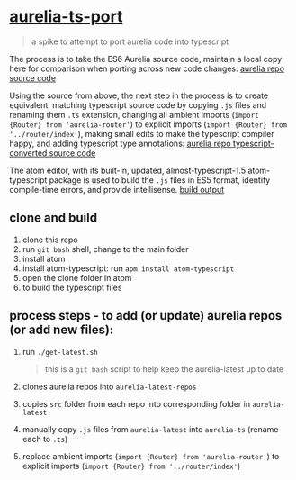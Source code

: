 # [aurelia-ts-port](https://github.com/cmichaelgraham/aurelia-ts-port)

> a spike to attempt to port aurelia code into typescript

The process is to take the ES6 Aurelia source code, maintain a local copy here for comparison when porting across new code changes:
[aurelia repo source code](https://github.com/cmichaelgraham/spike-aurelia-ts-port/tree/master/aurelia-latest)

Using the source from above, the next step in the process is to create equivalent, matching typescript source code by copying `.js` files and renaming them `.ts` extension, changing all ambient imports (`import {Router} from 'aurelia-router'`) to explicit imports (`import {Router} from '../router/index'`), making small edits to make the typescript compiler happy, and adding typescript type annotations:
[aurelia repo typescript-converted source code](https://github.com/cmichaelgraham/spike-aurelia-ts-port/tree/master/aurelia-ts)

The atom editor, with its built-in, updated, almost-typescript-1.5 atom-typescript package is used to build the `.js` files in ES5 format, identify compile-time errors, and provide intellisense.
[build output](https://github.com/cmichaelgraham/spike-aurelia-ts-port/tree/master/aurelia-ts)

## clone and build

1. clone this repo
2. run `git bash` shell, change to the main folder
3. install atom
4. install atom-typescript: run `apm install atom-typescript`
5. open the clone folder in atom
6. <f6> to build the typescript files

## process steps - to add (or update) aurelia repos (or add new files):

1. run `./get-latest.sh`
    > this is a `git bash` script to help keep the aurelia-latest up to date

  1. clones aurelia repos into `aurelia-latest-repos`
  2. copies `src` folder from each repo into corresponding folder in `aurelia-latest`
3. manually copy `.js` files from `aurelia-latest` into `aurelia-ts` (rename each to `.ts`)
4. replace ambient imports (`import {Router} from 'aurelia-router'`) to explicit imports (`import {Router} from '../router/index'`)
